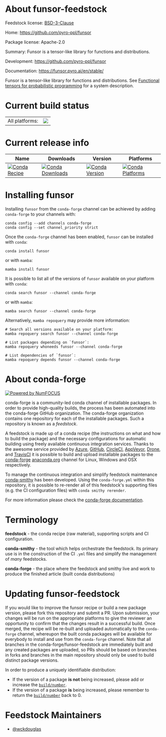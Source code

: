 About funsor-feedstock
======================

Feedstock license: [BSD-3-Clause](https://github.com/conda-forge/funsor-feedstock/blob/main/LICENSE.txt)

Home: https://github.com/pyro-ppl/funsor

Package license: Apache-2.0

Summary: Funsor is a tensor-like library for functions and distributions.

Development: https://github.com/pyro-ppl/funsor

Documentation: https://funsor.pyro.ai/en/stable/

Funsor is a tensor-like library for functions and distributions.
See [Functional tensors for probabilistic programming](https://arxiv.org/abs/1910.10775) for a system description.


Current build status
====================


<table><tr><td>All platforms:</td>
    <td>
      <a href="https://dev.azure.com/conda-forge/feedstock-builds/_build/latest?definitionId=17753&branchName=main">
        <img src="https://dev.azure.com/conda-forge/feedstock-builds/_apis/build/status/funsor-feedstock?branchName=main">
      </a>
    </td>
  </tr>
</table>

Current release info
====================

| Name | Downloads | Version | Platforms |
| --- | --- | --- | --- |
| [![Conda Recipe](https://img.shields.io/badge/recipe-funsor-green.svg)](https://anaconda.org/conda-forge/funsor) | [![Conda Downloads](https://img.shields.io/conda/dn/conda-forge/funsor.svg)](https://anaconda.org/conda-forge/funsor) | [![Conda Version](https://img.shields.io/conda/vn/conda-forge/funsor.svg)](https://anaconda.org/conda-forge/funsor) | [![Conda Platforms](https://img.shields.io/conda/pn/conda-forge/funsor.svg)](https://anaconda.org/conda-forge/funsor) |

Installing funsor
=================

Installing `funsor` from the `conda-forge` channel can be achieved by adding `conda-forge` to your channels with:

```
conda config --add channels conda-forge
conda config --set channel_priority strict
```

Once the `conda-forge` channel has been enabled, `funsor` can be installed with `conda`:

```
conda install funsor
```

or with `mamba`:

```
mamba install funsor
```

It is possible to list all of the versions of `funsor` available on your platform with `conda`:

```
conda search funsor --channel conda-forge
```

or with `mamba`:

```
mamba search funsor --channel conda-forge
```

Alternatively, `mamba repoquery` may provide more information:

```
# Search all versions available on your platform:
mamba repoquery search funsor --channel conda-forge

# List packages depending on `funsor`:
mamba repoquery whoneeds funsor --channel conda-forge

# List dependencies of `funsor`:
mamba repoquery depends funsor --channel conda-forge
```


About conda-forge
=================

[![Powered by
NumFOCUS](https://img.shields.io/badge/powered%20by-NumFOCUS-orange.svg?style=flat&colorA=E1523D&colorB=007D8A)](https://numfocus.org)

conda-forge is a community-led conda channel of installable packages.
In order to provide high-quality builds, the process has been automated into the
conda-forge GitHub organization. The conda-forge organization contains one repository
for each of the installable packages. Such a repository is known as a *feedstock*.

A feedstock is made up of a conda recipe (the instructions on what and how to build
the package) and the necessary configurations for automatic building using freely
available continuous integration services. Thanks to the awesome service provided by
[Azure](https://azure.microsoft.com/en-us/services/devops/), [GitHub](https://github.com/),
[CircleCI](https://circleci.com/), [AppVeyor](https://www.appveyor.com/),
[Drone](https://cloud.drone.io/welcome), and [TravisCI](https://travis-ci.com/)
it is possible to build and upload installable packages to the
[conda-forge](https://anaconda.org/conda-forge) [anaconda.org](https://anaconda.org/)
channel for Linux, Windows and OSX respectively.

To manage the continuous integration and simplify feedstock maintenance
[conda-smithy](https://github.com/conda-forge/conda-smithy) has been developed.
Using the ``conda-forge.yml`` within this repository, it is possible to re-render all of
this feedstock's supporting files (e.g. the CI configuration files) with ``conda smithy rerender``.

For more information please check the [conda-forge documentation](https://conda-forge.org/docs/).

Terminology
===========

**feedstock** - the conda recipe (raw material), supporting scripts and CI configuration.

**conda-smithy** - the tool which helps orchestrate the feedstock.
                   Its primary use is in the construction of the CI ``.yml`` files
                   and simplify the management of *many* feedstocks.

**conda-forge** - the place where the feedstock and smithy live and work to
                  produce the finished article (built conda distributions)


Updating funsor-feedstock
=========================

If you would like to improve the funsor recipe or build a new
package version, please fork this repository and submit a PR. Upon submission,
your changes will be run on the appropriate platforms to give the reviewer an
opportunity to confirm that the changes result in a successful build. Once
merged, the recipe will be re-built and uploaded automatically to the
`conda-forge` channel, whereupon the built conda packages will be available for
everybody to install and use from the `conda-forge` channel.
Note that all branches in the conda-forge/funsor-feedstock are
immediately built and any created packages are uploaded, so PRs should be based
on branches in forks and branches in the main repository should only be used to
build distinct package versions.

In order to produce a uniquely identifiable distribution:
 * If the version of a package **is not** being increased, please add or increase
   the [``build/number``](https://docs.conda.io/projects/conda-build/en/latest/resources/define-metadata.html#build-number-and-string).
 * If the version of a package **is** being increased, please remember to return
   the [``build/number``](https://docs.conda.io/projects/conda-build/en/latest/resources/define-metadata.html#build-number-and-string)
   back to 0.

Feedstock Maintainers
=====================

* [@wckdouglas](https://github.com/wckdouglas/)

